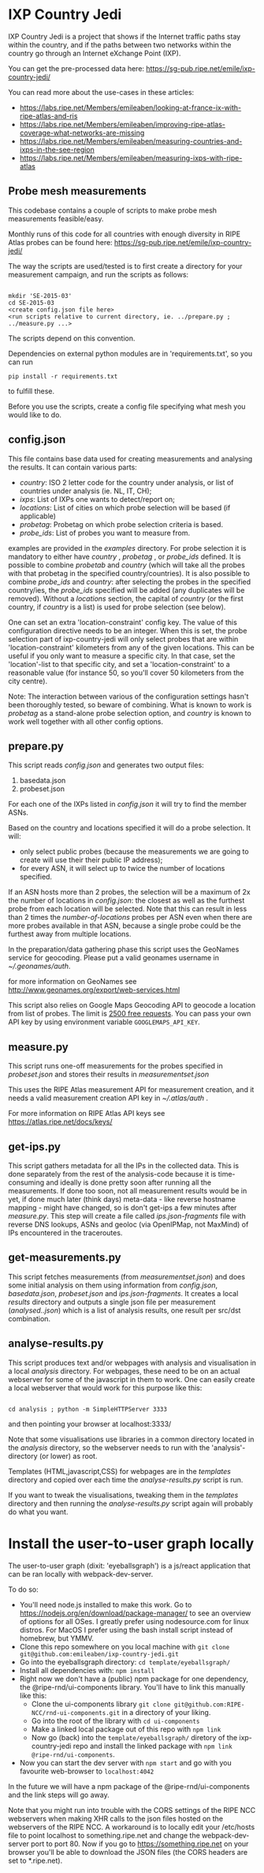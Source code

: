 
# IXP Country Jedi

IXP Country Jedi is a project that shows if the Internet traffic paths stay within the country, and if the paths between two networks within the country go through an Internet eXchange Point (IXP). 

You can get the pre-processed data here: https://sg-pub.ripe.net/emile/ixp-country-jedi/

You can read more about the use-cases in these articles:
* https://labs.ripe.net/Members/emileaben/looking-at-france-ix-with-ripe-atlas-and-ris
* https://labs.ripe.net/Members/emileaben/improving-ripe-atlas-coverage-what-networks-are-missing
* https://labs.ripe.net/Members/emileaben/measuring-countries-and-ixps-in-the-see-region
* https://labs.ripe.net/Members/emileaben/measuring-ixps-with-ripe-atlas 

## Probe mesh measurements

This codebase contains a couple of scripts to make probe mesh measurements feasible/easy.

Monthly runs of this code for all countries with enough diversity in RIPE Atlas probes can be found here: https://sg-pub.ripe.net/emile/ixp-country-jedi/

The way the scripts are used/tested is to first create a directory for
your measurement campaign, and run the scripts as follows:

```shell

mkdir 'SE-2015-03'
cd SE-2015-03 
<create config.json file here>
<run scripts relative to current directory, ie. ../prepare.py ; 
../measure.py ...>

```

The scripts depend on this convention.

Dependencies on external python modules are in 'requirements.txt',
so you can run

```shell
pip install -r requirements.txt
```

to fulfill these.

Before you use the scripts, create a config file specifying what
mesh you would like to do.

## config.json

This file contains base data used for creating measurements and
analysing the results.  It can contain various parts:

* *country*:   ISO 2 letter code for the country under analysis, or list of countries under analysis (ie. NL, IT, CH);
* *ixps*: List of IXPs one wants to detect/report on;
* *locations*: List of cities on which probe selection will be based (if applicable)
* *probetag*: Probetag on which probe selection criteria is based.
* *probe_ids*: List of probes you want to measure from.

examples are provided in the _examples_ directory. For probe selection it is mandatory to either have _country_ , _probetag_ , or _probe_ids_
defined. It is possible to combine _probetab_ and _country_ (which will take
all the probes with that probetag in the specified country/countries).
It is also possible to combine _probe_ids_ and _country_: after selecting the probes
in the specified country/ies, the _probe_ids_ specified will be added (any duplicates
will be removed).
Without a *locations* section, the capital of *country* (or the first country, if *country*
is a list) is used for probe selection (see below).

One can set an extra 'location-constraint' config key. The value of this
configuration directive needs to be an integer. When this is set, the probe
selection part of ixp-country-jedi will only select probes that are within
'location-constraint' kilometers from any of the given locations.
This can be useful if you only want to measure a specific city.  In that case,
set the 'location'-list to that specific city, and set a 'location-constraint'
to a reasonable value (for instance 50, so you'll cover 50 kilometers from the
city centre).

Note: The interaction between various of the configuration settings hasn't been
thoroughly tested, so beware of combining. What is known to work is _probetag_
as a stand-alone probe selection option, and _country_ is known to work well
together with all other config options.

## prepare.py

This script reads _config.json_ and generates two output files:
1. basedata.json
2. probeset.json

For each one of the IXPs listed in _config.json_ it will try to find the
member ASNs.

Based on the country and locations specified it will do a probe
selection.  It will:

- only select public probes (because the measurements we are going to create 
will use their their public IP address);
- for every ASN, it will select up to twice the number of locations specified.

If an ASN hosts more than 2 probes, the selection will be a maximum of 2x
the number of locations in _config.json_: the closest as well as the
furthest probe from each location will be selected.  Note that this
can result in less than 2 times the _number-of-locations_ probes per
ASN even when there are more probes available in that ASN, because
a single probe could be the furthest away from multiple locations.

In the preparation/data gathering phase this script uses the GeoNames
service for geocoding.  Please put a valid geonames username in
_~/.geonames/auth_.

for more information on GeoNames see http://www.geonames.org/export/web-services.html

This script also relies on Google Maps Geocoding API to geocode a location from list of probes. The limit is
[2500 free requests](https://developers.google.com/maps/documentation/geocoding/usage-limits). You can pass your own
API key by using environment variable `GOOGLEMAPS_API_KEY`.

## measure.py

This script runs one-off measurements for the probes specified in
_probeset.json_ and stores their results in _measurementset.json_

This uses the RIPE Atlas measurement API for measurement creation,
and it needs a valid measurement creation API key in _~/.atlas/auth_
. 

For more information on RIPE Atlas API keys see https://atlas.ripe.net/docs/keys/

## get-ips.py

This script gathers metadata for all the IPs in the collected data.
This is done separately from the rest of the analysis-code because it
is time-consuming and ideally is done pretty soon after running all the
measurements. If done too soon, not all measurement results would be in
yet, if done much later (think days) meta-data - like reverse hostname
mapping - might have changed, so  is don't get-ips a few
minutes after _measure.py_. This step will create a file called _ips.json-fragments_
file with reverse DNS lookups, ASNs and geoloc (via OpenIPMap, not
MaxMind) of IPs encountered in the traceroutes.

## get-measurements.py

This script fetches measurements (from _measurementset.json_) and
does some initial analysis on them using information from _config.json_,
_basedata.json_, _probeset.json_ and _ips.json-fragments_.  It creates a
local _results_ directory and outputs a single json file per
measurement (_analysed.<msmid>.json_) which is a list of analysis
results, one result per src/dst combination.

## analyse-results.py

This script produces text and/or webpages with analysis and visualisation in a
local _analysis_ directory. For webpages, these need to be on an actual
webserver for some of the javascript in them to work. One can easily create a
local webserver that would work for this purpose like this: 

```shell

cd analysis ; python -m SimpleHTTPServer 3333

```

and then pointing your browser at localhost:3333/<viz-name> 

Note that some visualisations use libraries in a common directory located
in the _analysis_ directory, so the webserver needs to run with the
'analysis'-directory (or lower) as root.

Templates (HTML,javascript,CSS) for webpages are in the _templates_
directory and copied over each time the _analyse-results.py_ script
is run.

If you want to tweak the visualisations, tweaking them in the
_templates_ directory and then running the _analyse-results.py_ script
again will probably do what you want.

# Install the user-to-user graph locally

The user-to-user graph (dixit: 'eyeballsgraph') is a js/react application that can be ran locally with webpack-dev-server.

To do so:

- You'll need node.js installed to make this work. Go to https://nodejs.org/en/download/package-manager/ to see an overview of options for all OSes. I greatly prefer using nodesource.com for linux distros. For MacOS I prefer using the bash install script instead of homebrew, but YMMV.
- Clone this repo somewhere on you local machine with `git clone git@github.com:emileaben/ixp-country-jedi.git`
- Go into the eyeballsgraph directory: `cd template/eyeballsgraph/`
- Install all dependencies with: `npm install`
- Right now we don't have a (public) npm package for one dependency, the @ripe-rnd/ui-components library. You'll have to link this manually like this:
  - Clone the ui-components library `git clone git@github.com:RIPE-NCC/rnd-ui-components.git` in a directory of your liking.
  - Go into the root of the library with `cd ui-components`
  - Make a linked local package out of this repo with `npm link`
  - Now go (back) into the `template/eyeballsgraph/` diretory of the ixp-country-jedi repo and install the linked package with `npm link @ripe-rnd/ui-components`.
- Now you can start the dev server with `npm start` and go with you favourite web-browser to `localhost:4042`

In the future we will have a npm package of the @ripe-rnd/ui-components and the link steps will go away.

Note that you might run into trouble with the CORS settings of the RIPE NCC webservers when making XHR calls to the json files hosted on the webservers of the RIPE NCC. A workaround is to locally edit your /etc/hosts file to point localhost to something.ripe.net and change the webpack-dev-server port to port 80. Now if you go to https://something.ripe.net on your browser you'll be able to download the JSON files (the CORS headers are set to *.ripe.net).


